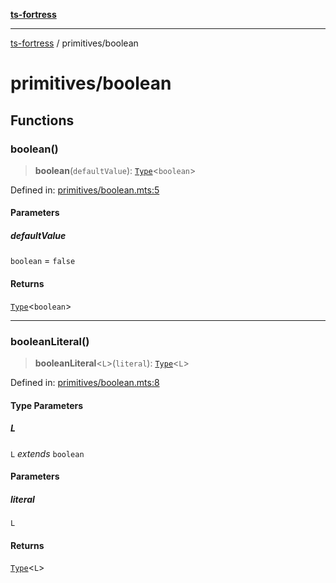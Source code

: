 [**ts-fortress**](../README.md)

---

[ts-fortress](../README.md) / primitives/boolean

# primitives/boolean

## Functions

### boolean()

> **boolean**(`defaultValue`): [`Type`](../type.md#type)\<`boolean`\>

Defined in: [primitives/boolean.mts:5](https://github.com/noshiro-pf/ts-fortress/blob/main/src/primitives/boolean.mts#L5)

#### Parameters

##### defaultValue

`boolean` = `false`

#### Returns

[`Type`](../type.md#type)\<`boolean`\>

---

### booleanLiteral()

> **booleanLiteral**\<`L`\>(`literal`): [`Type`](../type.md#type)\<`L`\>

Defined in: [primitives/boolean.mts:8](https://github.com/noshiro-pf/ts-fortress/blob/main/src/primitives/boolean.mts#L8)

#### Type Parameters

##### L

`L` _extends_ `boolean`

#### Parameters

##### literal

`L`

#### Returns

[`Type`](../type.md#type)\<`L`\>
